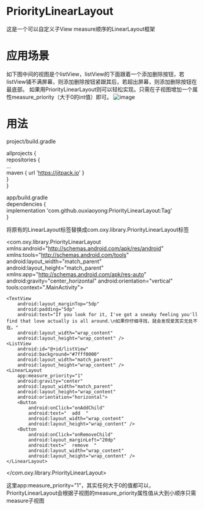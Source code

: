 # PriorityLinearLayout
这是一个可以自定义子View measure顺序的LinearLayout框架
# 应用场景
如下图中间的视图是个listView，listView的下面跟着一个添加删除按钮，若listView铺不满屏幕，则添加删除按钮紧跟其后，若超出屏幕，则添加删除按钮在最底部。
如果用PriorityLinearLayout则可以轻松实现。只需在子视图增加一个属性measure_priority（大于0的int值）即可。
 ![image](https://github.com/ouxiaoyong/PriorityLinearLayout/blob/master/images/image1.png)
# 用法
project/build.gradle  

allprojects {  
	repositories {  
		...  
		maven { url 'https://jitpack.io' }  
	}  
}  
  
app/build.gradle     
dependencies {  
	      implementation 'com.github.ouxiaoyong:PriorityLinearLayout:Tag'  
}  
  
 将原有的LinearLayout标签替换成com.oxy.library.PriorityLinearLayout标签
<?xml version="1.0" encoding="utf-8"?>
<com.oxy.library.PriorityLinearLayout xmlns:android="http://schemas.android.com/apk/res/android"
    xmlns:tools="http://schemas.android.com/tools"
    android:layout_width="match_parent"
    android:layout_height="match_parent"
    xmlns:app="http://schemas.android.com/apk/res-auto"
    android:gravity="center_horizontal"
    android:orientation="vertical"
    tools:context=".MainActivity">

    <TextView
        android:layout_marginTop="5dp"
        android:padding="5dp"
        android:text="If you look for it, I've got a sneaky feeling you'll find that love actually is all around.\n如果你仔细寻找，就会发现爱其实无处不在。"
        android:layout_width="wrap_content"
        android:layout_height="wrap_content" />
    <ListView
        android:id="@+id/listView"
        android:background="#7fff0000"
        android:layout_width="match_parent"
        android:layout_height="wrap_content" />
    <LinearLayout
        app:measure_priority="1"
        android:gravity="center"
        android:layout_width="match_parent"
        android:layout_height="wrap_content"
        android:orientation="horizontal">
        <Button
            android:onClick="onAddChild"
            android:text="  add  "
            android:layout_width="wrap_content"
            android:layout_height="wrap_content" />
        <Button
            android:onClick="onRemoveChild"
            android:layout_marginLeft="20dp"
            android:text="  remove  "
            android:layout_width="wrap_content"
            android:layout_height="wrap_content" />
    </LinearLayout>
</com.oxy.library.PriorityLinearLayout>

这里app:measure_priority="1"，其实任何大于0的值都可以，PriorityLinearLayout会根据子视图的measure_priority属性值从大到小顺序只需measure子视图

